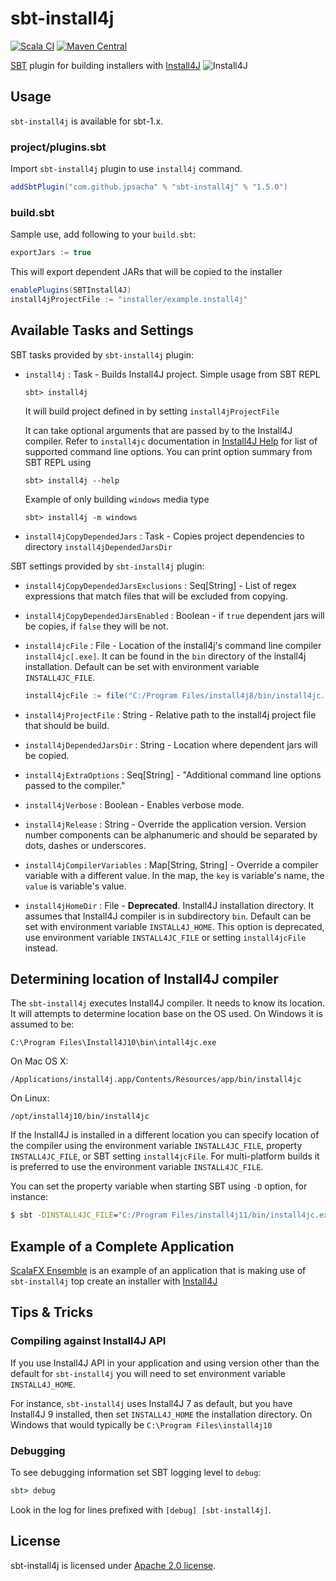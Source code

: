 sbt-install4j
=============

[![Scala CI](https://github.com/jpsacha/sbt-install4j/actions/workflows/scala.yml/badge.svg)](https://github.com/jpsacha/sbt-install4j/actions/workflows/scala.yml)   [![Maven Central](https://maven-badges.herokuapp.com/maven-central/com.github.jpsacha/sbt-install4j/badge.svg)](https://maven-badges.herokuapp.com/maven-central/com.github.jpsacha/sbt-install4j)


[SBT] plugin for building installers with [Install4J]   ![Install4J](https://www.ej-technologies.com/images/product_banners/install4j_medium.png)


Usage
-----

`sbt-install4j` is available for sbt-1.x.

### project/plugins.sbt

Import `sbt-install4j` plugin to use `install4j` command.

```sbt
addSbtPlugin("com.github.jpsacha" % "sbt-install4j" % "1.5.0")
```

### build.sbt
Sample use, add following to your `build.sbt`:

```sbt
exportJars := true
```
This will export dependent JARs that will be copied to the installer

```sbt
enablePlugins(SBTInstall4J)
install4jProjectFile := "installer/example.install4j"
```

## Available Tasks and Settings

SBT tasks provided by  `sbt-install4j` plugin:

* `install4j` : Task - 
  Builds Install4J project. Simple usage from SBT REPL
  ```
  sbt> install4j
  ```
  It will build project defined in by setting `install4jProjectFile`
  
  It can take optional arguments that are passed by to the Install4J compiler. 
  Refer to `install4jc` documentation in [Install4J Help](https://www.ej-technologies.com/resources/install4j/help/doc/#install4j.cli) for list of supported command line options. You can print option summary from SBT REPL using
  ```
  sbt> install4j --help
  ```
  Example of only building `windows` media type
  ```
  sbt> install4j -m windows
  ```

* `install4jCopyDependedJars` : Task - 
  Copies project dependencies to directory `install4jDependedJarsDir`
  

SBT settings provided by  `sbt-install4j` plugin:

* `install4jCopyDependedJarsExclusions` : Seq[String] - 
  List of regex expressions that match files that will be excluded from copying.

* `install4jCopyDependedJarsEnabled` : Boolean -
   if `true` dependent jars will be copies, if `false` they will be not.

* `install4jcFile` : File -  Location of the install4j's command line compiler `install4jc[.exe]`. It can be found in the `bin` directory of the install4j installation. Default can be set with environment variable `INSTALL4JC_FILE`.
  ```sbt
  install4jcFile := file("C:/Program Files/install4j8/bin/install4jc.exe")
  ```

* `install4jProjectFile` : String - Relative path to the install4j project file that should be build.

* `install4jDependedJarsDir` : String -
  Location where dependent jars will be copied.
  
* `install4jExtraOptions` : Seq[String] - "Additional command line options passed to the compiler."

* `install4jVerbose` : Boolean -
  Enables verbose mode.

* `install4jRelease` : String -
  Override the application version. 
  Version number components can be alphanumeric and should be separated by dots, dashes or underscores.

* `install4jCompilerVariables` : Map[String, String] -
  Override a compiler variable with a different value.
  In the map, the `key` is variable's name, the `value` is variable's value.
  
* `install4jHomeDir` : File - __Deprecated__. Install4J installation directory. It assumes that Install4J compiler is in subdirectory `bin`. Default can be set with environment variable `INSTALL4J_HOME`. This option is deprecated, use environment variable `INSTALL4JC_FILE` or setting `install4jcFile` instead.
 
## Determining location of Install4J compiler

The `sbt-install4j` executes Install4J compiler. It needs to know its location. It will attempts to determine location base on the OS used. On Windows it is assumed to be:
```
C:\Program Files\Install4J10\bin\intall4jc.exe
```

On Mac OS X:
```
/Applications/install4j.app/Contents/Resources/app/bin/install4jc
```

On Linux:
```
/opt/install4j10/bin/install4jc
```

If the Install4J is installed in a different location you can specify location of the compiler using the environment
variable `INSTALL4JC_FILE`, property `INSTALL4JC_FILE`, or SBT setting `install4jcFile`. For multi-platform builds it is
preferred to use the environment variable `INSTALL4JC_FILE`.

You can set the property variable when starting SBT using `-D` option, for instance:
```cmd
$ sbt -DINSTALL4JC_FILE="C:/Program Files/install4j11/bin/install4jc.exe"
```

## Example of a Complete Application

[ScalaFX Ensemble] is an example of an application that is making use of `sbt-install4j` top create an installer with [Install4J] 

## Tips & Tricks

### Compiling against Install4J API
If you use Install4J API in your application and using version other than the default for `sbt-install4j` you will need to set environment variable `INSTALL4J_HOME`. 

For instance, `sbt-install4j` uses Install4J 7 as default, but you have Install4J 9 installed, then set `INSTALL4J_HOME` the installation directory. On Windows that would typically be `C:\Program Files\install4j10`

### Debugging
To see debugging information set SBT logging level to `debug`:
```cmd
sbt> debug
```
Look in the log for lines prefixed with `[debug] [sbt-install4j]`.


## License

sbt-install4j is licensed under [Apache 2.0 license][Apache2].




[Install4J]: https://www.ej-technologies.com/products/install4j/overview.html
[SBT]: http://www.scala-sbt.org/
[ScalaFX Ensemble]: https://github.com/scalafx/scalafx-ensemble
[Apache2]: https://www.apache.org/licenses/LICENSE-2.0.html
